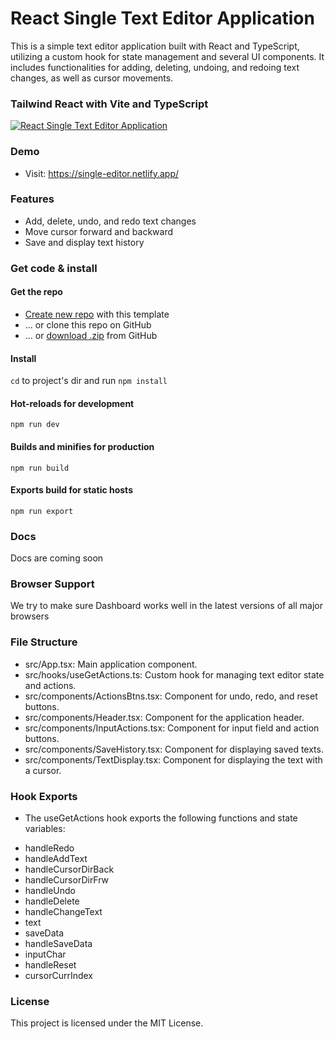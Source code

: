# React Single Text Editor Application

This is a simple text editor application built with React and TypeScript, utilizing a custom hook for state management and several UI components. It includes functionalities for adding, deleting, undoing, and redoing text changes, as well as cursor movements.

### Tailwind React with Vite and TypeScript
[![React Single Text Editor Application](https://res.cloudinary.com/dnvsfxlan/image/upload/v1717145857/editor-banner_efhqcz.svg)](https://github.com/castelstack/single-text-editor/)

### Demo
- Visit: https://single-editor.netlify.app/

### Features

- Add, delete, undo, and redo text changes
- Move cursor forward and backward
- Save and display text history


### Get code & install

#### Get the repo

* [Create new repo](https://github.com/castelstack/single-text-editor/) with this template
* &hellip; or clone this repo on GitHub
* &hellip; or [download .zip](https://github.com/castelstack/single-text-editor/archive/master.zip/) from GitHub

#### Install

`cd` to project's dir and run `npm install`


#### Hot-reloads for development

```
npm run dev
```

#### Builds and minifies for production

```
npm run build
```

#### Exports build for static hosts

```
npm run export
```

### Docs

Docs are coming soon

### Browser Support
We try to make sure Dashboard works well in the latest versions of all major browsers

### File Structure

* src/App.tsx: Main application component.
* src/hooks/useGetActions.ts: Custom hook for managing text editor state and actions.
* src/components/ActionsBtns.tsx: Component for undo, redo, and reset buttons.
* src/components/Header.tsx: Component for the application header.
* src/components/InputActions.tsx: Component for input field and action buttons.
* src/components/SaveHistory.tsx: Component for displaying saved texts.
* src/components/TextDisplay.tsx: Component for displaying the text with a cursor.

### Hook Exports

- The useGetActions hook exports the following functions and state variables:

* handleRedo
* handleAddText
* handleCursorDirBack
* handleCursorDirFrw
* handleUndo
* handleDelete
* handleChangeText
* text
* saveData
* handleSaveData
* inputChar
* handleReset
* cursorCurrIndex


### License
This project is licensed under the MIT License.
